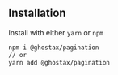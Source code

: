 ## Installation

Install with either `yarn` or `npm`

```sh
npm i @ghostax/pagination
// or
yarn add @ghostax/pagination
```
